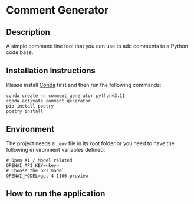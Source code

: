 # Comment Generator

## Description

A simple command line tool that you can use to add comments to a Python code base.

## Installation Instructions

Please install [Conda](https://conda.io/projects/conda/en/latest/user-guide/getting-started.html) first and then run the following commands:

```
conda create -n comment_generator python=3.11
conda activate comment_generator
pip install poetry
poetry install
```

## Environment

The project needs a `.env` file in its root folder or you need to have the following environment variables defined:

```
# Open AI / Model related
OPENAI_API_KEY=<key>
# Choose the GPT model
OPENAI_MODEL=gpt-4-1106-preview
```

## How to run the application

```

```
